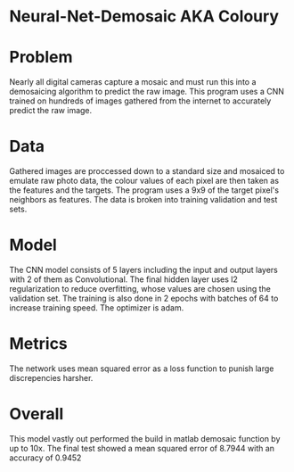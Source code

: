 # Neural-Net-Demosaic AKA Coloury

# Problem
Nearly all digital cameras capture a mosaic and must run this into a demosaicing algorithm to predict the raw image. This program uses a CNN trained on hundreds of images gathered
from the internet to accurately predict the raw image.
# Data
Gathered images are proccessed down to a standard size and mosaiced to emulate raw photo data, the colour values of each pixel are then taken as the features and the targets. 
The program uses a 9x9 of the target pixel's neighbors as features. The data is broken into training validation and test sets.
# Model
The CNN model consists of 5 layers including the input and output layers with 2 of them as Convolutional. The final hidden layer uses l2 regularization to reduce overfitting, whose
values are chosen using the validation set. The training is also done in 2 epochs with batches of 64 to increase training speed. The optimizer is adam.
# Metrics
The network uses mean squared error as a loss function to punish large discrepencies harsher. 

# Overall
This model vastly out performed the build in matlab demosaic function by up to 10x. The final test showed a mean squared error of 8.7944 with an accuracy of 0.9452
